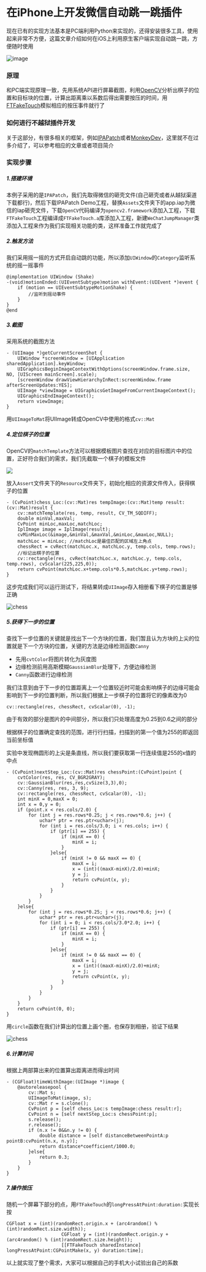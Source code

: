 # 在iPhone上开发微信自动跳一跳插件

现在已有的实现方法基本是PC端利用Python来实现的，还得安装很多工具，使用起来非常不方便，这篇文章介绍如何在iOS上利用原生客户端实现自动跳一跳，方便随时使用

![image](result.gif)

### 原理

和PC端实现原理一致，先用系统API进行屏幕截图，利用[OpenCV](https://github.com/opencv/opencv)分析出棋子的位置和目标块的位置，计算出距离乘以系数后得出需要按压的时间，用[FTFakeTouch](https://github.com/devliubo/FTFakeTouch)模拟相应的按压事件就行了

### 如何进行不越狱插件开发

关于这部分，有很多相关的框架，例如[IPAPatch](https://github.com/Naituw/IPAPatch)或者[MonkeyDev](https://github.com/AloneMonkey/MonkeyDev)，这里就不在过多介绍了，可以参考相应的文章或者项目简介

### 实现步骤

##### 1.搭建环境

本例子采用的是`IPAPatch`，我们先取得微信的砸壳文件(自己砸壳或者从越狱渠道下载都行)，然后下载IPAPatch Demo工程，替换`Assets`文件夹下的app.iap为微信的iap砸壳文件，下载`OpenCV`代码编译为`opencv2.framework`添加入工程，下载`FTFakeTouch`工程编译成`FTFakeTouch.a`库添加入工程，新建`WeChatJumpManager`类添加入工程来作为我们实现相关功能的类，这样准备工作就完成了

##### 2.触发方法

我们采用摇一摇的方式开启自动跳的功能，所以添加`UIWindow`的`Category`监听系统的摇一摇事件

```
@implementation UIWindow (Shake)
-(void)motionEnded:(UIEventSubtype)motion withEvent:(UIEvent *)event {
    if (motion == UIEventSubtypeMotionShake) {
        //监听到摇动事件
    }
}
@end
```

##### 3.截图

采用系统的截图方法

```
- (UIImage *)getCurrentScreenShot {
    UIWindow *screenWindow = [UIApplication sharedApplication].keyWindow;
    UIGraphicsBeginImageContextWithOptions(screenWindow.frame.size, NO, [UIScreen mainScreen].scale);
    [screenWindow drawViewHierarchyInRect:screenWindow.frame afterScreenUpdates:YES];
    UIImage *viewImage = UIGraphicsGetImageFromCurrentImageContext();
    UIGraphicsEndImageContext();
    return viewImage;
}
```
用`UIImageToMat`将UIImage转成OpenCV中使用的格式`cv::Mat`

##### 4.定位棋子的位置

OpenCV的`matchTemplate`方法可以根据模板图片查找在对应的目标图片中的位置，正好符合我们的需求，我们先截取一个棋子的模板文件

![](template.jpg)

放入`Assert`文件夹下的`Resource`文件夹下，初始化相应的资源文件传入，获得棋子的位置

```
- (CvPoint)chess_Loc:(cv::Mat)res tempImage:(cv::Mat)temp result:(cv::Mat)result {
    cv::matchTemplate(res, temp, result, CV_TM_SQDIFF);
    double minVal,maxVal;
    CvPoint minLoc,maxLoc,matchLoc;
    IplImage image = IplImage(result);
    cvMinMaxLoc(&image,&minVal,&maxVal,&minLoc,&maxLoc,NULL);
    matchLoc = minLoc; //matchLoc是最佳匹配的区域左上角点
    chessRect = cvRect(matchLoc.x, matchLoc.y, temp.cols, temp.rows);
    //标记出棋子的位置
    cv::rectangle(res, cvRect(matchLoc.x, matchLoc.y, temp.cols, temp.rows), cvScalar(225,225,0));
    return cvPoint(matchLoc.x+temp.cols*0.5,matchLoc.y+temp.rows);
}
```

这步完成我们可以运行测试下，将结果转成`UIImage`存入相册看下棋子的位置是够正确

![chess](IMG_1344.JPG)

##### 5.获得下一步的位置

查找下一步位置的关键就是找出下一个方块的位置，我们暂且认为方块的上尖的位置就是下一个方块的位置，关键的方法是边缘检测函数`Canny`

* 先用`cvtColor`将图片转化为灰度图
* 边缘检测前用高斯模糊`GaussianBlur`处理下，方便边缘检测
* `Canny`函数进行边缘检测

我们注意到由于下一步的位置距离上一个位置较近时可能会影响棋子的边缘可能会影响到下一步的位置判断，所以我们根据上一步棋子的位置将它的像素改为0

```
cv::rectangle(res, chessRect, cvScalar(0), -1);
```

由于有效的部分是图片的中间部分，所以我们只处理高度为0.25到0.6之间的部分

根据棋子的位置确定查找的范围，进行行扫描，扫描到的第一个值为255的即返回当前坐标值

实验中发现椭圆形的上尖是条直线，所以我们要获取第一行连续值是255的x值的中点

```
- (CvPoint)nextStep_Loc:(cv::Mat)res chessPoint:(CvPoint)point {
    cvtColor(res, res, CV_BGR2GRAY);
    cv::GaussianBlur(res,res,cvSize(3,3),0);
    cv::Canny(res, res, 3, 9);
    cv::rectangle(res, chessRect, cvScalar(0), -1);
    int minX = 0,maxX = 0;
    int x = 0,y = 0;
    if (point.x < res.cols/2.0) {
        for (int j = res.rows*0.25; j < res.rows*0.6; j++) {
            uchar* ptr = res.ptr<uchar>(j);
            for (int i = res.cols/3.0; i < res.cols; i++) {
                if (ptr[i] == 255) {
                    if (minX == 0) {
                        minX = i;
                    }
                }else{
                    if (minX != 0 && maxX == 0) {
                        maxX = i;
                        x = (int)((maxX-minX)/2.0)+minX;
                        y = j;
                        return cvPoint(x, y);
                    }
                }
            }
        }
    }else{
        for (int j = res.rows*0.25; j < res.rows*0.6; j++) {
            uchar* ptr = res.ptr<uchar>(j);
            for (int i = 0; i < res.cols/3.0*2.0; i++) {
                if (ptr[i] == 255) {
                    if (minX == 0) {
                        minX = i;
                    }
                }else{
                    if (minX != 0 && maxX == 0) {
                        maxX = i;
                        x = (int)((maxX-minX)/2.0)+minX;
                        y = j;
                        return cvPoint(x, y);
                    }
                }
            }
        }
    }
    return cvPoint(0, 0);
}
```

用`circle`函数在我们计算出的位置上画个圈，也保存到相册，验证下结果

![chess](IMG_1359.JPG)

##### 6.计算时间

根据上两部算出来的位置算出距离进而得出时间

```
- (CGFloat)timeWithImage:(UIImage *)image {
    @autoreleasepool {
        cv::Mat s;
        UIImageToMat(image, s);
        cv::Mat r = s.clone();
        CvPoint p = [self chess_Loc:s tempImage:chess result:r];
        CvPoint n = [self nextStep_Loc:s chessPoint:p];
        s.release();
        r.release();
        if (n.x != 0&&n.y != 0) {
            double distance = [self distanceBetweenPointA:p pointB:cvPoint(n.x, n.y)];
            return distance*coefficient/1000.0;
        }else{
            return 0.3;
        }
    }
}
```

##### 7.操作按压

随机一个屏幕下部分的点，用`FTFakeTouch`的`longPressAtPoint:duration:`实现长按

```
CGFloat x = (int)(randomRect.origin.x + (arc4random() % (int)randomRect.size.width));
                    CGFloat y = (int)(randomRect.origin.y + (arc4random() % (int)randomRect.size.height));
                    [[FTFakeTouch sharedInstance] longPressAtPoint:CGPointMake(x, y) duration:time];
```


以上就实现了整个需求，大家可以根据自己的手机大小试验出自己的系数
